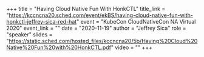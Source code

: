 +++
title = "Having Cloud Native Fun With HonkCTL"
title_link = "https://kccncna20.sched.com/event/ekBS/having-cloud-native-fun-with-honkctl-jeffrey-sica-red-hat"
event = "KubeCon CloudNativeCon NA Virtual 2020"
event_link = ""
date = "2020-11-19"
author = "Jeffrey Sica"
role = "speaker"
slides = "https://static.sched.com/hosted_files/kccncna20/5b/Having%20Cloud%20Native%20Fun%20with%20HonkCTL.pdf"
video = ""
+++
